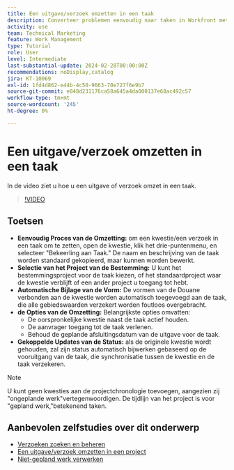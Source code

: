 ```yaml
---
title: Een uitgave/verzoek omzetten in een taak
description: Converteer problemen eenvoudig naar taken in Workfront met bewerkbare namen, naadloze aangepaste formulierbijlage, flexibele projectselectie, conversieopties en gesynchroniseerde statusupdates voor gestroomlijnde workflows.
activity: use
team: Technical Marketing
feature: Work Management
type: Tutorial
role: User
level: Intermediate
last-substantial-update: 2024-02-28T00:00:00Z
recommendations: noDisplay,catalog
jira: KT-10069
exl-id: 1fd4d862-e44b-4c50-9663-70e727f6e9b7
source-git-commit: e848d231176ca58a645a4da000137e68ac492c57
workflow-type: tm+mt
source-wordcount: '245'
ht-degree: 0%

---
```


# Een uitgave/verzoek omzetten in een taak

In de video ziet u hoe u een uitgave of verzoek omzet in een taak.

>[!VIDEO](https://video.tv.adobe.com/v/3427605/?quality=12&learn=on&enablevpops)

## Toetsen

* **Eenvoudig Proces van de Omzetting:** om een kwestie/een verzoek in een taak om te zetten, open de kwestie, klik het drie-puntenmenu, en selecteer &quot;Bekeerling aan Taak.&quot;&#x200B; De naam en beschrijving van de taak worden standaard gekopieerd, maar kunnen worden bewerkt. &#x200B;
* **Selectie van het Project van de Bestemming:** U kunt het bestemmingsproject voor de taak kiezen, of het standaardproject waar de kwestie verblijft of een ander project u toegang tot hebt. &#x200B;
* **Automatische Bijlage van de Vorm:** De vormen van de Douane verbonden aan de kwestie worden automatisch toegevoegd aan de taak, die alle gebiedswaarden verzekert worden foutloos overgebracht. &#x200B;
* **de Opties van de Omzetting:** Belangrijkste opties omvatten:
   * De oorspronkelijke kwestie naast de taak actief houden. &#x200B;
   * De aanvrager toegang tot de taak verlenen. &#x200B;
   * Behoud de geplande afsluitingsdatum van de uitgave voor de taak. &#x200B;
* **Gekoppelde Updates van de Status:** als de originele kwestie wordt gehouden, zal zijn status automatisch bijwerken gebaseerd op de vooruitgang van de taak, die synchronisatie tussen de kwestie en de taak verzekeren. &#x200B;


>[!NOTE]
>
>U kunt geen kwesties aan de projectchronologie toevoegen, aangezien zij &quot;ongeplande werk&quot;vertegenwoordigen. De tijdlijn van het project is voor &quot;gepland werk,&quot;betekenend taken.

## Aanbevolen zelfstudies over dit onderwerp

* [Verzoeken zoeken en beheren](/help/manage-work/issues-requests/find-requests.md)
* [Een uitgave/verzoek omzetten in een project](/help/manage-work/issues-requests/create-a-project-from-a-request.md)
* [Niet-gepland werk verwerken](/help/manage-work/issues-requests/handle-unplanned-work.md)

